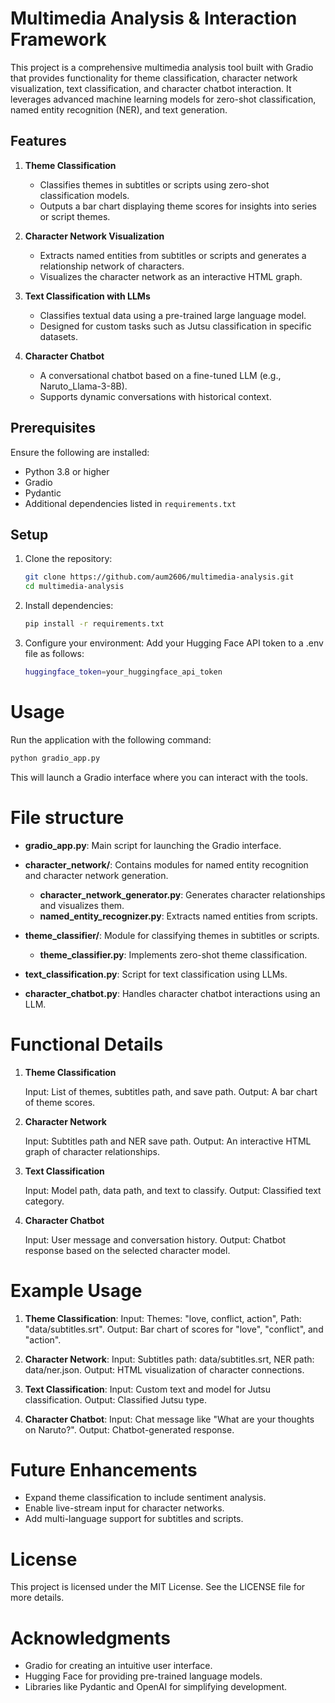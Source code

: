 # Multimedia Analysis & Interaction Framework

This project is a comprehensive multimedia analysis tool built with Gradio that provides functionality for theme classification, character network visualization, text classification, and character chatbot interaction. It leverages advanced machine learning models for zero-shot classification, named entity recognition (NER), and text generation.

## Features

1. **Theme Classification**  
   - Classifies themes in subtitles or scripts using zero-shot classification models.
   - Outputs a bar chart displaying theme scores for insights into series or script themes.

2. **Character Network Visualization**  
   - Extracts named entities from subtitles or scripts and generates a relationship network of characters.
   - Visualizes the character network as an interactive HTML graph.

3. **Text Classification with LLMs**  
   - Classifies textual data using a pre-trained large language model.
   - Designed for custom tasks such as Jutsu classification in specific datasets.

4. **Character Chatbot**  
   - A conversational chatbot based on a fine-tuned LLM (e.g., Naruto_Llama-3-8B).
   - Supports dynamic conversations with historical context.

## Prerequisites

Ensure the following are installed:

- Python 3.8 or higher
- Gradio
- Pydantic
- Additional dependencies listed in `requirements.txt`

## Setup

1. Clone the repository:

   ```bash
   git clone https://github.com/aum2606/multimedia-analysis.git
   cd multimedia-analysis
    ```
2. Install dependencies:
    ```bash
    pip install -r requirements.txt
    ```
3. Configure your environment:
    Add your Hugging Face API token to a .env file as follows:
    ```bash
    huggingface_token=your_huggingface_api_token
    ```

# Usage
Run the application with the following command:
```bash
python gradio_app.py
```
This will launch a Gradio interface where you can interact with the tools.

# File structure
- **gradio_app.py**: Main script for launching the Gradio interface.
- **character_network/**: Contains modules for named entity recognition and character network generation.

    - **character_network_generator.py**: Generates character relationships and visualizes them.
    - **named_entity_recognizer.py**: Extracts named entities from scripts.

- **theme_classifier/**: Module for classifying themes in subtitles or scripts.

    - **theme_classifier.py**: Implements zero-shot theme classification.

- **text_classification.py**: Script for text classification using LLMs.
- **character_chatbot.py**: Handles character chatbot interactions using an LLM.


# Functional Details
1. **Theme Classification**

    Input: List of themes, subtitles path, and save path.
    Output: A bar chart of theme scores.

2. **Character Network**

    Input: Subtitles path and NER save path.
    Output: An interactive HTML graph of character relationships.

3. **Text Classification**

    Input: Model path, data path, and text to classify.
    Output: Classified text category.

4. **Character Chatbot**

    Input: User message and conversation history.
    Output: Chatbot response based on the selected character model.


# Example Usage

1.  **Theme Classification**:
        Input: Themes: "love, conflict, action", Path: "data/subtitles.srt".
        Output: Bar chart of scores for "love", "conflict", and "action".

2.  **Character Network**:
        Input: Subtitles path: data/subtitles.srt, NER path: data/ner.json.
        Output: HTML visualization of character connections.

3.  **Text Classification**:
        Input: Custom text and model for Jutsu classification.
        Output: Classified Jutsu type.

4.  **Character Chatbot**:
        Input: Chat message like "What are your thoughts on Naruto?".
        Output: Chatbot-generated response.


# Future Enhancements
- Expand theme classification to include sentiment analysis.
- Enable live-stream input for character networks.
- Add multi-language support for subtitles and scripts.

# License

This project is licensed under the MIT License. See the LICENSE file for more details.

# Acknowledgments

- Gradio for creating an intuitive user interface.
- Hugging Face for providing pre-trained language models.
- Libraries like Pydantic and OpenAI for simplifying development.